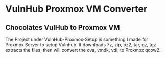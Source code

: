 # VulnHub Proxmox VM Converter

## Chocolates VulHub to Proxmox VM
The Project under VulnHub-Proxmox-Setup is something I made for Proxmox Server to setup Vulnhub. It downloads 7z, zip, bz2, tar, gz, tgz extracts the files, then will convert the ova, vmdk, vdi, to Proxmox qcow2. 
